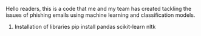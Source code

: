 Hello readers, this is a code that me and my team has created tackling the issues of phishing emails using machine learning and classification models.

1. Installation of libraries
pip install pandas scikit-learn nltk
